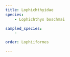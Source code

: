 ```yaml
---
title: Lophichthyidae
species:
    - Lophichthys boschmai

sampled_species:
    - 

order: Lophiiformes

---
```

